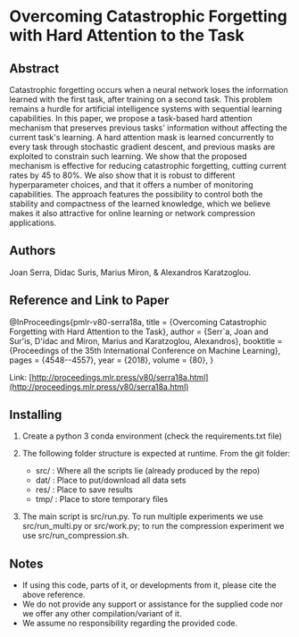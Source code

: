 # Overcoming Catastrophic Forgetting with Hard Attention to the Task

## Abstract

Catastrophic forgetting occurs when a neural network loses the information learned with the first task, after training on a second task. This problem remains a hurdle for artificial intelligence systems with sequential learning capabilities. In this paper, we propose a task-based hard attention mechanism that preserves previous tasks' information without affecting the current task's learning. A hard attention mask is learned concurrently to every task through stochastic gradient descent, and previous masks are exploited to constrain such learning. We show that the proposed mechanism is effective for reducing catastrophic forgetting, cutting current rates by 45 to 80%. We also show that it is robust to different hyperparameter choices, and that it offers a number of monitoring capabilities. The approach features the possibility to control both the stability and compactness of the learned knowledge, which we believe makes it also attractive for online learning or network compression applications.

## Authors

Joan Serra, Didac Suris, Marius Miron, & Alexandros Karatzoglou.

## Reference and Link to Paper

  @InProceedings{pmlr-v80-serra18a,
     title = 	 {Overcoming Catastrophic Forgetting with Hard Attention to the Task},
     author = 	 {Serr\`a, Joan and Sur\'is, D\'idac and Miron, Marius and Karatzoglou, Alexandros},
     booktitle = 	 {Proceedings of the 35th International Conference on Machine Learning},
     pages = 	 {4548--4557},
     year = 	 {2018},
     volume = 	 {80},
  }

Link: [http://proceedings.mlr.press/v80/serra18a.html](http://proceedings.mlr.press/v80/serra18a.html)

## Installing

1. Create a python 3 conda environment (check the requirements.txt file)

2. The following folder structure is expected at runtime. From the git folder:
    * src/ : Where all the scripts lie (already produced by the repo)
    * dat/ : Place to put/download all data sets
    * res/ : Place to save results
    * tmp/ : Place to store temporary files

3. The main script is src/run.py. To run multiple experiments we use src/run_multi.py or src/work.py; to run the compression experiment we use src/run_compression.sh.

## Notes

* If using this code, parts of it, or developments from it, please cite the above reference. 
* We do not provide any support or assistance for the supplied code nor we offer any other compilation/variant of it. 
* We assume no responsibility regarding the provided code.

